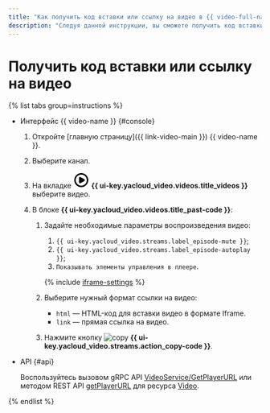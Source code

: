 ```yaml
---
title: "Как получить код вставки или ссылку на видео в {{ video-full-name }}"
description: "Следуя данной инструкции, вы сможете получить код вставки и ссылку на видео в сервисе {{ video-full-name }}."
---
```


# Получить код вставки или ссылку на видео

{% list tabs group=instructions %}

- Интерфейс {{ video-name }} {#console}

  1. Откройте [главную страницу]({{ link-video-main }}) {{ video-name }}.
  1. Выберите канал.
  1. На вкладке ![video](../../../_assets/console-icons/circle-play.svg) **{{ ui-key.yacloud_video.videos.title_videos }}** выберите видео.
  1. В блоке **{{ ui-key.yacloud_video.videos.title_past-code }}**:

      1. Задайте необходимые параметры воспроизведения видео:

          1. `{{ ui-key.yacloud_video.streams.label_episode-mute }}`;
          1. `{{ ui-key.yacloud_video.streams.label_episode-autoplay }}`;
          1. `Показывать элементы управления в плеере`.

          {% include [iframe-settings](../../../_includes/video/iframe-settings.md) %}

      1. Выберите нужный формат ссылки на видео:

          * `html` — HTML-код для вставки видео в формате Iframe.
          * `link` — прямая ссылка на видео.

      1. Нажмите кнопку ![copy](../../../_assets/console-icons/copy.svg) **{{ ui-key.yacloud_video.streams.action_copy-code }}**.

- API {#api}

  Воспользуйтесь вызовом gRPC API [VideoService/GetPlayerURL](../../api-ref/grpc/video_service.md#GetPlayerURL) или методом REST API [getPlayerURL](../../api-ref/Video/getPlayerURL.md) для ресурса [Video](../../api-ref/Video/index.md).

{% endlist %}